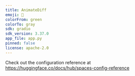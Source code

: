 ```yaml
---
title: AnimateDiff
emoji: 🐠
colorFrom: green
colorTo: gray
sdk: gradio
sdk_version: 3.37.0
app_file: app.py
pinned: false
license: apache-2.0
---
```


Check out the configuration reference at https://huggingface.co/docs/hub/spaces-config-reference
